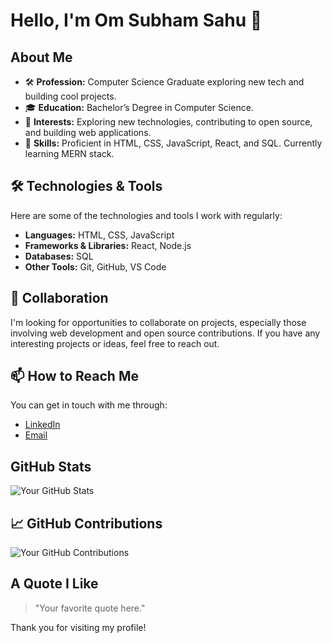
# Hello, I'm Om Subham Sahu 👋

## About Me
- 🛠️ **Profession:** Computer Science Graduate exploring new tech and building cool projects.
- 🎓 **Education:** Bachelor’s Degree in Computer Science.
- 🌱 **Interests:** Exploring new technologies, contributing to open source, and building web applications.
- 💼 **Skills:** Proficient in HTML, CSS, JavaScript, React, and SQL. Currently learning MERN stack.

## 🛠️ Technologies & Tools
Here are some of the technologies and tools I work with regularly:
- **Languages:** HTML, CSS, JavaScript
- **Frameworks & Libraries:** React, Node.js
- **Databases:** SQL
- **Other Tools:** Git, GitHub, VS Code


## 🤝 Collaboration
I'm looking for opportunities to collaborate on projects, especially those involving web development and open source contributions. If you have any interesting projects or ideas, feel free to reach out.

## 📫 How to Reach Me
You can get in touch with me through:
- [LinkedIn]((https://www.linkedin.com/in/om-subham-sahu-51a445204/))
- [Email](sahuomsubham@gmail.com)


## GitHub Stats
![Your GitHub Stats](https://github-readme-stats.vercel.app/api?username=yourusername&show_icons=true&theme=default)

## 📈 GitHub Contributions
![Your GitHub Contributions](https://ghchart.rshah.org/yourusername)

## A Quote I Like
> "Your favorite quote here."

Thank you for visiting my profile!

